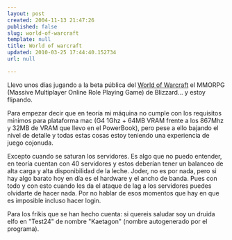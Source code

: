 ```yaml
---
layout: post
created: 2004-11-13 21:47:26
published: false
slug: world-of-warcraft
template: null
title: World of warcraft
updated: 2010-03-25 17:44:40.152734
url: null

---
```


Llevo unos días jugando a la beta pública del <a href='http://www.worldofwarcraft.com'>World of Warcraft</a> el MMORPG (Massive Multiplayer Online Role Playing Game) de Blizzard... y estoy flipando.

Para empezar decir que en teoría mi máquina no cumple con los requisitos mínimos para plataforma mac (G4 1Ghz + 64MB VRAM frente a los 867Mhz y 32MB de VRAM que llevo en el PowerBook), pero pese a ello bajando el nivel de detalle y todas estas cosas estoy teniendo una experiencia de juego cojonuda.

Excepto cuando se saturan los servidores. Es algo que no puedo entender, en teoría cuentan con 40 servidores y estos deberían tener un balanceo de alta carga y alta disponibilidad de la leche. Joder, no es por nada, pero si hay algo barato hoy en día es el hardware y el ancho de banda.
Pues con todo y con esto cuando les da el ataque de lag a los servidores puedes olvidarte de hacer nada. Por no hablar de esos momentos que hay en que es imposible incluso hacer login.

Para los frikis que se han hecho cuenta: si quereis saludar soy un druida elfo en "Test24" de nombre "Kaetagon" (nombre autogenerado por el programa).



